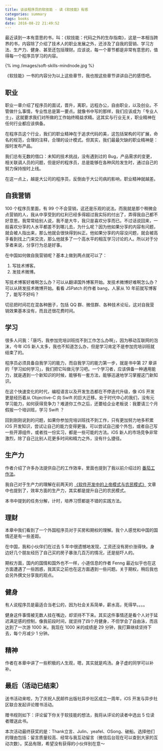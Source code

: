 ```yaml
---
title: 谈谈程序员的软技能 - 读《软技能》有感
categories: summary
tags: books
date: 2016-08-22 21:49:52
---
```



最近读到一本有意思的书，叫：《软技能：代码之外的生存指南》，这是一本相当跨界的书，内容除了介绍了技术人的职业发展之外，还涉及了自我的营销、学习方法、生产力、健身、甚至还包括理财。应该说，每一个章节都是非常有意思的，值得每一个程序员学习的内容。

{% img /images/soft-skills-mindnode.jpg %}

《软技能》一书的内容分为以上这些章节，我也按这些章节讲讲自己的感悟吧。

## 职业

职业一章介绍了程序员的面试，晋升，离职，远程办公，自由职业，以及创业。不管做什么事情，专业性总是第一要点。就像书中写的那样，我们应该成为「专业人士」，这就要求我们对所做的工作始终精益求精。这其实与行业无关，职业精神在任何行业都应该俱备。

在程序员这个行业，我们的职业精神在于追求代码的美，这包括架构的可扩展，命名的规范，合理的注释，合理的设计模式。但其实，我们最最欠缺的职业精神是：按时发布产品。

我们总有无数的借口：未知的技术挑战，没有遇到过的 Bug，产品需求的变更，相关联调人员的问题，但是好的程序员，总是能够在各种风险发生时，通过自己的努力保持按时上线。

在这一点上，越是大公司的程序员，反倒由于大公司病的影响，职业精神就越差。

## 自我营销

100 个程序员里面，有 99 个不会营销，这还是乐观的说法。而我就是那个稍微会点营销的人，我从中享受到的红利已经多得超过我实际的付出了，弄得我自己都不好意思。我常常给别人说，我不是大牛，我只是喜欢分享而已。不过话说回来，一般喜欢分享的人水平都差不到哪儿去，为什么呢？因为他如果分享的内容有问题，就会被人指出来，那么他就会很快得到纠正。他如果分享的内容没问题，就会被高手看到找上门来交流，那么他就多了一个高水平的相互学习讨论的人。所以对于分享者来说，分享行为总是好事。

在中国如何做自我营销呢？基本上做到两点就可以了：

 1. 写技术博客。
 1. 发技术微博。

写技术博客好难啊怎么办？可以从翻译国外博客开始。发技术微博好难啊怎么办？可以从转发技术微博开始。看看 JSPatch 的作者 bang，人家从 10 年前就写博客了，能写不好吗？

切忌把时间花在混各种圈子，包括 QQ 群、微信群、各种技术论坛，这对自我营销效果基本没有，而且还很花费时间。

## 学习

很多人问我：「唐巧，我参加完培训班找不到工作怎么办啊」，因为移动互联网的泡沫，今年 iOS 新人太多，我也不知道怎么办，但是学习肯定不是参加完培训班就结束了的。

程序员必须具备自我学习的能力，而自我学习的能力第一步，就是书中第 27 章讲的「学习如何学习」，我们把它叫做元学习吧。一个学习者，应该俱备一种通用能力，就是遇到一个新知识的时候，能够有一套方法，能够迅速地学习掌握这门新知识。

在这个快速变化的时代，编程语言以及开发生态都在不停迭代升级，像 iOS 开发更是经历着从 Objective-C 向 Swift 的巨大迁移。处于时代中心的我们，没有元学习能力，如何获得竞争力？难道你工作之后，还要给企业老板说：我要请三个月假报一个培训班，学习 Swift ？

回到刚刚说到的问题，如果你参加完培训班找不到工作，只有更加努力地多积累 iOS 开发知识，尝试让自己的能力变得更强，可以尝试自己接个外包，或者自己写一些开源组件，或者找一份实习，都是一些可能的方法。iOS 新人的市场竞争非常激烈，除了自己比别人花更多时间和精力之外，没有什么捷径。

## 生产力

作者介绍了许多办法提供自己的工作效率，里面也提到了我以前介绍过的 [番茄工作法](/2016/04/12/tomato-time-management/)。

我自己对于生产力的理解在前两天的 [《软件开发中的上帝模式与农民模式》](/2016/07/20/programming-worlds-farmer-and-god/) 文章中也提到了，效率方面的生产力，其实都是提升自己的农民模式。

本书中提到的任务分解，计时，培养习惯都是不错的实践方法。

## 理财

本章中我们看到了一个外国程序员对于买房和期权的理解。我个人感觉和中国的国情还是有一些差距。

在中国，我和小伙伴们在过去 5 年中很遗憾地发现，工资还没有房价涨得快。身边好几个朋友经历了自己买的房子暴涨几百万的情况，还是挺吓人的。

期权方面，国内的国情和国外也不一样，小道信息的作者 Fenng 最近似乎也在这方面遭遇了一些困惑，我其实之前也在这方面遇到一些问题。关于期权，稍后我也会另外撰文分享我的观点。

## 健身

有人说程序员是最适合当老公的，因为社会关系简单，薪水高，死得早。。。。

健身这件事情被无数人挂在嘴边，却坚持不下来。其实这件事情还是看个人对于延迟满足感的控制，像我前段时间，就坚持了四个月健身，不但学会了自由泳，而且达到了一次游 1000 米。我现在 1000 米的成绩是 29 分钟，我打算继续坚持下去，每个月减少 1 分钟。

## 精神

作者在本章中讲了一些积极的人生观，嗯，其实就是鸡汤。身子虚的同学可以补补。

## 最后（活动已结束）

送书活动来啦，为了庆祝人民邮件出版社异步社区成立一周年，iOS 开发与异步社区联合发起评论赠书活动。

赠书规则如下：评论留下你关于软技能的想法，我将从评论的读者中选出 5 位读者赠送此书。

本次活动最终获奖的是：Thank立言、Julin、yeafel、OSong、破船。选择他们的理由包括：留言质量较高、经常与我互动留言（微信后台现在可以查到大家的互动次数）。奖品有限，希望没有获得的小伙伴别在意～
